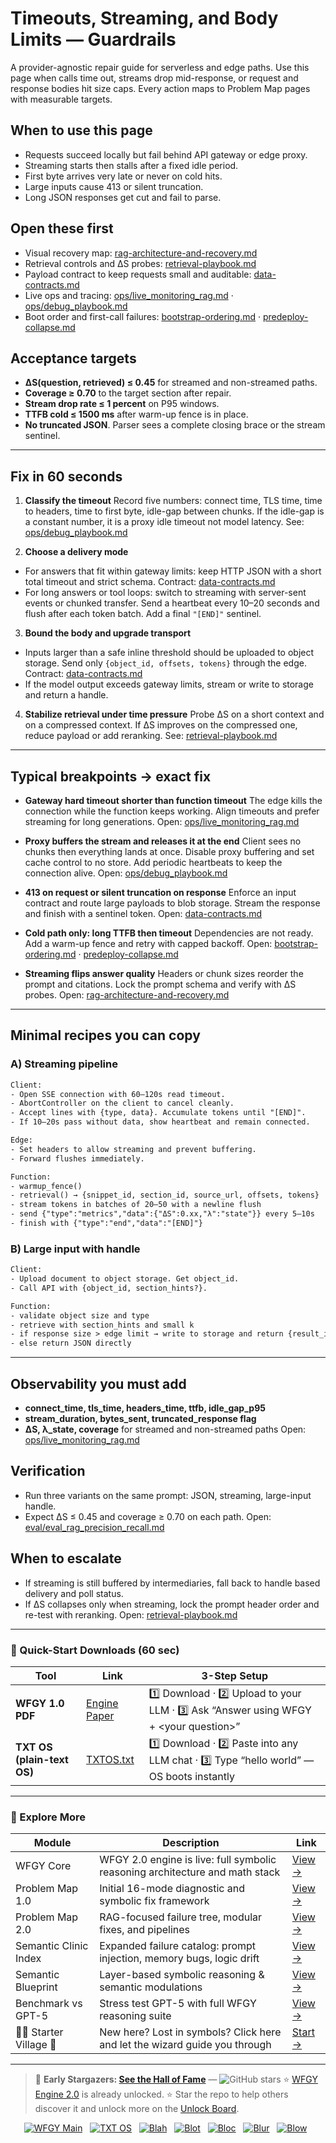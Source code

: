 # Timeouts, Streaming, and Body Limits — Guardrails

A provider-agnostic repair guide for serverless and edge paths. Use this page when calls time out, streams drop mid-response, or request and response bodies hit size caps. Every action maps to Problem Map pages with measurable targets.

## When to use this page

* Requests succeed locally but fail behind API gateway or edge proxy.
* Streaming starts then stalls after a fixed idle period.
* First byte arrives very late or never on cold hits.
* Large inputs cause 413 or silent truncation.
* Long JSON responses get cut and fail to parse.

## Open these first

* Visual recovery map: [rag-architecture-and-recovery.md](https://github.com/onestardao/WFGY/blob/main/ProblemMap/rag-architecture-and-recovery.md)
* Retrieval controls and ΔS probes: [retrieval-playbook.md](https://github.com/onestardao/WFGY/blob/main/ProblemMap/retrieval-playbook.md)
* Payload contract to keep requests small and auditable: [data-contracts.md](https://github.com/onestardao/WFGY/blob/main/ProblemMap/data-contracts.md)
* Live ops and tracing: [ops/live\_monitoring\_rag.md](https://github.com/onestardao/WFGY/blob/main/ProblemMap/ops/live_monitoring_rag.md) · [ops/debug\_playbook.md](https://github.com/onestardao/WFGY/blob/main/ProblemMap/ops/debug_playbook.md)
* Boot order and first-call failures: [bootstrap-ordering.md](https://github.com/onestardao/WFGY/blob/main/ProblemMap/bootstrap-ordering.md) · [predeploy-collapse.md](https://github.com/onestardao/WFGY/blob/main/ProblemMap/predeploy-collapse.md)

## Acceptance targets

* **ΔS(question, retrieved) ≤ 0.45** for streamed and non-streamed paths.
* **Coverage ≥ 0.70** to the target section after repair.
* **Stream drop rate ≤ 1 percent** on P95 windows.
* **TTFB cold ≤ 1500 ms** after warm-up fence is in place.
* **No truncated JSON**. Parser sees a complete closing brace or the stream sentinel.

---

## Fix in 60 seconds

1. **Classify the timeout**
   Record five numbers: connect time, TLS time, time to headers, time to first byte, idle-gap between chunks.
   If the idle-gap is a constant number, it is a proxy idle timeout not model latency.
   See: [ops/debug\_playbook.md](https://github.com/onestardao/WFGY/blob/main/ProblemMap/ops/debug_playbook.md)

2. **Choose a delivery mode**

* For answers that fit within gateway limits: keep HTTP JSON with a short total timeout and strict schema.
  Contract: [data-contracts.md](https://github.com/onestardao/WFGY/blob/main/ProblemMap/data-contracts.md)
* For long answers or tool loops: switch to streaming with server-sent events or chunked transfer. Send a heartbeat every 10–20 seconds and flush after each token batch. Add a final `"[END]"` sentinel.

3. **Bound the body and upgrade transport**

* Inputs larger than a safe inline threshold should be uploaded to object storage. Send only `{object_id, offsets, tokens}` through the edge.
  Contract: [data-contracts.md](https://github.com/onestardao/WFGY/blob/main/ProblemMap/data-contracts.md)
* If the model output exceeds gateway limits, stream or write to storage and return a handle.

4. **Stabilize retrieval under time pressure**
   Probe ΔS on a short context and on a compressed context. If ΔS improves on the compressed one, reduce payload or add reranking.
   See: [retrieval-playbook.md](https://github.com/onestardao/WFGY/blob/main/ProblemMap/retrieval-playbook.md)

---

## Typical breakpoints → exact fix

* **Gateway hard timeout shorter than function timeout**
  The edge kills the connection while the function keeps working. Align timeouts and prefer streaming for long generations.
  Open: [ops/live\_monitoring\_rag.md](https://github.com/onestardao/WFGY/blob/main/ProblemMap/ops/live_monitoring_rag.md)

* **Proxy buffers the stream and releases it at the end**
  Client sees no chunks then everything lands at once. Disable proxy buffering and set cache control to no store. Add periodic heartbeats to keep the connection alive.
  Open: [ops/debug\_playbook.md](https://github.com/onestardao/WFGY/blob/main/ProblemMap/ops/debug_playbook.md)

* **413 on request or silent truncation on response**
  Enforce an input contract and route large payloads to blob storage. Stream the response and finish with a sentinel token.
  Open: [data-contracts.md](https://github.com/onestardao/WFGY/blob/main/ProblemMap/data-contracts.md)

* **Cold path only: long TTFB then timeout**
  Dependencies are not ready. Add a warm-up fence and retry with capped backoff.
  Open: [bootstrap-ordering.md](https://github.com/onestardao/WFGY/blob/main/ProblemMap/bootstrap-ordering.md) · [predeploy-collapse.md](https://github.com/onestardao/WFGY/blob/main/ProblemMap/predeploy-collapse.md)

* **Streaming flips answer quality**
  Headers or chunk sizes reorder the prompt and citations. Lock the prompt schema and verify with ΔS probes.
  Open: [rag-architecture-and-recovery.md](https://github.com/onestardao/WFGY/blob/main/ProblemMap/rag-architecture-and-recovery.md)

---

## Minimal recipes you can copy

### A) Streaming pipeline

```txt
Client:
- Open SSE connection with 60–120s read timeout.
- AbortController on the client to cancel cleanly.
- Accept lines with {type, data}. Accumulate tokens until "[END]".
- If 10–20s pass without data, show heartbeat and remain connected.

Edge:
- Set headers to allow streaming and prevent buffering.
- Forward flushes immediately.

Function:
- warmup_fence()
- retrieval() → {snippet_id, section_id, source_url, offsets, tokens}
- stream tokens in batches of 20–50 with a newline flush
- send {"type":"metrics","data":{"ΔS":0.xx,"λ":"state"}} every 5–10s
- finish with {"type":"end","data":"[END]"}
```

### B) Large input with handle

```txt
Client:
- Upload document to object storage. Get object_id.
- Call API with {object_id, section_hints?}.

Function:
- validate object size and type
- retrieve with section_hints and small k
- if response size > edge limit → write to storage and return {result_id}
- else return JSON directly
```

---

## Observability you must add

* **connect\_time, tls\_time, headers\_time, ttfb, idle\_gap\_p95**
* **stream\_duration, bytes\_sent, truncated\_response flag**
* **ΔS, λ\_state, coverage** for streamed and non-streamed paths
  Open: [ops/live\_monitoring\_rag.md](https://github.com/onestardao/WFGY/blob/main/ProblemMap/ops/live_monitoring_rag.md)

## Verification

* Run three variants on the same prompt: JSON, streaming, large-input handle.
* Expect ΔS ≤ 0.45 and coverage ≥ 0.70 on each path.
  Open: [eval/eval\_rag\_precision\_recall.md](https://github.com/onestardao/WFGY/blob/main/ProblemMap/eval/eval_rag_precision_recall.md)

## When to escalate

* If streaming is still buffered by intermediaries, fall back to handle based delivery and poll status.
* If ΔS collapses only when streaming, lock the prompt header order and re-test with reranking.
  Open: [retrieval-playbook.md](https://github.com/onestardao/WFGY/blob/main/ProblemMap/retrieval-playbook.md)

---

### 🔗 Quick-Start Downloads (60 sec)

| Tool                       | Link                                                                                                                                       | 3-Step Setup                                                                             |
| -------------------------- | ------------------------------------------------------------------------------------------------------------------------------------------ | ---------------------------------------------------------------------------------------- |
| **WFGY 1.0 PDF**           | [Engine Paper](https://github.com/onestardao/WFGY/blob/main/I_am_not_lizardman/WFGY_All_Principles_Return_to_One_v1.0_PSBigBig_Public.pdf) | 1️⃣ Download · 2️⃣ Upload to your LLM · 3️⃣ Ask “Answer using WFGY + \<your question>”   |
| **TXT OS (plain-text OS)** | [TXTOS.txt](https://github.com/onestardao/WFGY/blob/main/OS/TXTOS.txt)                                                                     | 1️⃣ Download · 2️⃣ Paste into any LLM chat · 3️⃣ Type “hello world” — OS boots instantly |

---

### 🧭 Explore More

| Module                   | Description                                                                  | Link                                                                                               |
| ------------------------ | ---------------------------------------------------------------------------- | -------------------------------------------------------------------------------------------------- |
| WFGY Core                | WFGY 2.0 engine is live: full symbolic reasoning architecture and math stack | [View →](https://github.com/onestardao/WFGY/tree/main/core/README.md)                              |
| Problem Map 1.0          | Initial 16-mode diagnostic and symbolic fix framework                        | [View →](https://github.com/onestardao/WFGY/tree/main/ProblemMap/README.md)                        |
| Problem Map 2.0          | RAG-focused failure tree, modular fixes, and pipelines                       | [View →](https://github.com/onestardao/WFGY/blob/main/ProblemMap/rag-architecture-and-recovery.md) |
| Semantic Clinic Index    | Expanded failure catalog: prompt injection, memory bugs, logic drift         | [View →](https://github.com/onestardao/WFGY/blob/main/ProblemMap/SemanticClinicIndex.md)           |
| Semantic Blueprint       | Layer-based symbolic reasoning & semantic modulations                        | [View →](https://github.com/onestardao/WFGY/tree/main/SemanticBlueprint/README.md)                 |
| Benchmark vs GPT-5       | Stress test GPT-5 with full WFGY reasoning suite                             | [View →](https://github.com/onestardao/WFGY/tree/main/benchmarks/benchmark-vs-gpt5/README.md)      |
| 🧙‍♂️ Starter Village 🏡 | New here? Lost in symbols? Click here and let the wizard guide you through   | [Start →](https://github.com/onestardao/WFGY/blob/main/StarterVillage/README.md)                   |

---

> 👑 **Early Stargazers: [See the Hall of Fame](https://github.com/onestardao/WFGY/tree/main/stargazers)** — <img src="https://img.shields.io/github/stars/onestardao/WFGY?style=social" alt="GitHub stars"> ⭐ [WFGY Engine 2.0](https://github.com/onestardao/WFGY/blob/main/core/README.md) is already unlocked. ⭐ Star the repo to help others discover it and unlock more on the [Unlock Board](https://github.com/onestardao/WFGY/blob/main/STAR_UNLOCKS.md).

<div align="center">

[![WFGY Main](https://img.shields.io/badge/WFGY-Main-red?style=flat-square)](https://github.com/onestardao/WFGY)
 
[![TXT OS](https://img.shields.io/badge/TXT%20OS-Reasoning%20OS-orange?style=flat-square)](https://github.com/onestardao/WFGY/tree/main/OS)
 
[![Blah](https://img.shields.io/badge/Blah-Semantic%20Embed-yellow?style=flat-square)](https://github.com/onestardao/WFGY/tree/main/OS/BlahBlahBlah)
 
[![Blot](https://img.shields.io/badge/Blot-Persona%20Core-green?style=flat-square)](https://github.com/onestardao/WFGY/tree/main/OS/BlotBlotBlot)
 
[![Bloc](https://img.shields.io/badge/Bloc-Reasoning%20Compiler-blue?style=flat-square)](https://github.com/onestardao/WFGY/tree/main/OS/BlocBlocBloc)
 
[![Blur](https://img.shields.io/badge/Blur-Text2Image%20Engine-navy?style=flat-square)](https://github.com/onestardao/WFGY/tree/main/OS/BlurBlurBlur)
 
[![Blow](https://img.shields.io/badge/Blow-Game%20Logic-purple?style=flat-square)](https://github.com/onestardao/WFGY/tree/main/OS/BlowBlowBlow)
 

</div>

